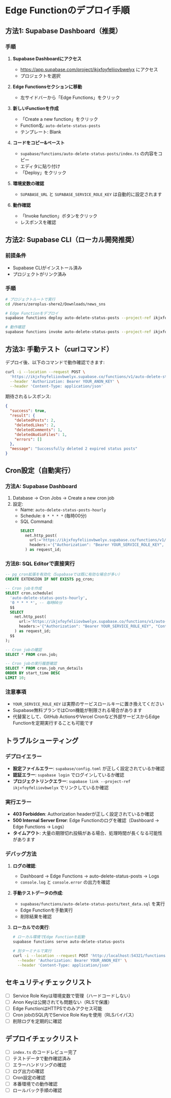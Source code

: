 # Edge Functionのデプロイ手順

## 方法1: Supabase Dashboard（推奨）

### 手順

1. **Supabase Dashboardにアクセス**
   - https://app.supabase.com/project/ikjxfoyfeliiovbwelyx にアクセス
   - プロジェクトを選択

2. **Edge Functionsセクションに移動**
   - 左サイドバーから「Edge Functions」をクリック

3. **新しいFunctionを作成**
   - 「Create a new function」をクリック
   - Function名: `auto-delete-status-posts`
   - テンプレート: Blank

4. **コードをコピー&ペースト**
   - `supabase/functions/auto-delete-status-posts/index.ts` の内容をコピー
   - エディタに貼り付け
   - 「Deploy」をクリック

5. **環境変数の確認**
   - `SUPABASE_URL` と `SUPABASE_SERVICE_ROLE_KEY` は自動的に設定されます

6. **動作確認**
   - 「Invoke function」ボタンをクリック
   - レスポンスを確認

## 方法2: Supabase CLI（ローカル開発推奨）

### 前提条件

- Supabase CLIがインストール済み
- プロジェクトがリンク済み

### 手順

```bash
# プロジェクトルートで実行
cd /Users/zeroplus-shere2/Downloads/news_sns

# Edge Functionをデプロイ
supabase functions deploy auto-delete-status-posts --project-ref ikjxfoyfeliiovbwelyx

# 動作確認
supabase functions invoke auto-delete-status-posts --project-ref ikjxfoyfeliiovbwelyx
```

## 方法3: 手動テスト（curlコマンド）

デプロイ後、以下のコマンドで動作確認できます:

```bash
curl -i --location --request POST \
  'https://ikjxfoyfeliiovbwelyx.supabase.co/functions/v1/auto-delete-status-posts' \
  --header 'Authorization: Bearer YOUR_ANON_KEY' \
  --header 'Content-Type: application/json'
```

期待されるレスポンス:

```json
{
  "success": true,
  "result": {
    "deletedPosts": 2,
    "deletedLikes": 2,
    "deletedComments": 1,
    "deletedAudioFiles": 1,
    "errors": []
  },
  "message": "Successfully deleted 2 expired status posts"
}
```

## Cron設定（自動実行）

### 方法A: Supabase Dashboard

1. Database → Cron Jobs → Create a new cron job
2. 設定:
   - Name: `auto-delete-status-posts-hourly`
   - Schedule: `0 * * * *` (毎時00分)
   - SQL Command:
     ```sql
     SELECT
       net.http_post(
         url:='https://ikjxfoyfeliiovbwelyx.supabase.co/functions/v1/auto-delete-status-posts',
         headers:='{"Authorization": "Bearer YOUR_SERVICE_ROLE_KEY", "Content-Type": "application/json"}'::jsonb
       ) as request_id;
     ```

### 方法B: SQL Editorで直接実行

```sql
-- pg_cron拡張を有効化（Supabaseでは既に有効な場合が多い）
CREATE EXTENSION IF NOT EXISTS pg_cron;

-- Cron jobを作成
SELECT cron.schedule(
  'auto-delete-status-posts-hourly',
  '0 * * * *', -- 毎時00分
  $$
  SELECT
    net.http_post(
      url:='https://ikjxfoyfeliiovbwelyx.supabase.co/functions/v1/auto-delete-status-posts',
      headers:='{"Authorization": "Bearer YOUR_SERVICE_ROLE_KEY", "Content-Type": "application/json"}'::jsonb
    ) as request_id;
  $$
);

-- Cron jobの確認
SELECT * FROM cron.job;

-- Cron jobの実行履歴確認
SELECT * FROM cron.job_run_details
ORDER BY start_time DESC
LIMIT 10;
```

### 注意事項

- `YOUR_SERVICE_ROLE_KEY` は実際のサービスロールキーに置き換えてください
- Supabase無料プランではCron機能が制限される場合があります
- 代替案として、GitHub ActionsやVercel Cronなど外部サービスからEdge Functionを定期実行することも可能です

## トラブルシューティング

### デプロイエラー

- **設定ファイルエラー**: `supabase/config.toml` が正しく設定されているか確認
- **認証エラー**: `supabase login` でログインしているか確認
- **プロジェクトリンクエラー**: `supabase link --project-ref ikjxfoyfeliiovbwelyx` でリンクしているか確認

### 実行エラー

- **403 Forbidden**: Authorization headerが正しく設定されているか確認
- **500 Internal Server Error**: Edge Functionのログを確認（Dashboard → Edge Functions → Logs）
- **タイムアウト**: 大量の期限切れ投稿がある場合、処理時間が長くなる可能性があります

### デバッグ方法

1. **ログの確認**:
   - Dashboard → Edge Functions → auto-delete-status-posts → Logs
   - `console.log` と `console.error` の出力を確認

2. **手動テストデータの作成**:
   - `supabase/functions/auto-delete-status-posts/test_data.sql` を実行
   - Edge Functionを手動実行
   - 削除結果を確認

3. **ローカルでの実行**:
   ```bash
   # ローカル環境でEdge Functionを起動
   supabase functions serve auto-delete-status-posts

   # 別ターミナルで実行
   curl -i --location --request POST 'http://localhost:54321/functions/v1/auto-delete-status-posts' \
     --header 'Authorization: Bearer YOUR_ANON_KEY' \
     --header 'Content-Type: application/json'
   ```

## セキュリティチェックリスト

- [ ] Service Role Keyは環境変数で管理（ハードコードしない）
- [ ] Anon Keyは公開されても問題ない（RLSで保護）
- [ ] Edge FunctionはHTTPSでのみアクセス可能
- [ ] Cron jobのSQL内でService Role Keyを使用（RLSバイパス）
- [ ] 削除ログを定期的に確認

## デプロイチェックリスト

- [ ] `index.ts` のコードレビュー完了
- [ ] テストデータで動作確認済み
- [ ] エラーハンドリングの確認
- [ ] ログ出力の確認
- [ ] Cron設定の確認
- [ ] 本番環境での動作確認
- [ ] ロールバック手順の確認
